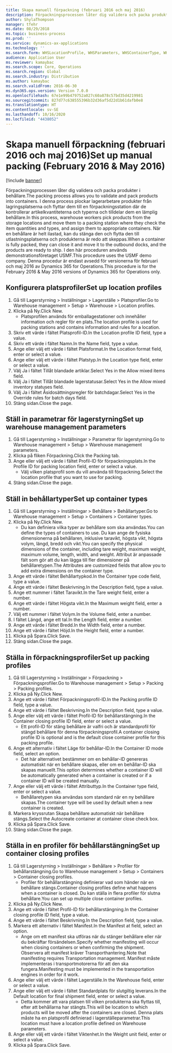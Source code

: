 ```yaml
---
title: Skapa manuell förpackning (februari 2016 och maj 2016)
description: Förpackningsprocessen låter dig validera och packa produkter i behållare.
author: ShylaThompson
manager: tfehr
ms.date: 08/29/2018
ms.topic: business-process
ms.prod: ''
ms.service: dynamics-ax-applications
ms.technology: ''
ms.search.form: WHSLocationProfile, WHSParameters, WHSContainerType, WHSPackProfile, WHSCloseContainerProfile, InventLocationIdLookup, UnitOfMeasureLookup
audience: Application User
ms.reviewer: kamaybac
ms.search.scope: Core, Operations
ms.search.region: Global
ms.search.industry: Distribution
ms.author: kamaybac
ms.search.validFrom: 2016-06-30
ms.dyn365.ops.version: Version 7.0.0
ms.openlocfilehash: 67e1e99b479752a027c60a878c57bd35d4219981
ms.sourcegitcommit: 827d77c638555396b32d36af5d22d1b61dafb0e8
ms.translationtype: HT
ms.contentlocale: sv-SE
ms.lasthandoff: 10/16/2020
ms.locfileid: "4438052"
---
```

# <a name="set-up-manual-packing-february-2016--may-2016"></a><span data-ttu-id="4eff4-103">Skapa manuell förpackning (februari 2016 och maj 2016)</span><span class="sxs-lookup"><span data-stu-id="4eff4-103">Set up manual packing (February 2016 & May 2016)</span></span>

[!include [banner](../../includes/banner.md)]

<span data-ttu-id="4eff4-104">Förpackningsprocessen låter dig validera och packa produkter i behållare.</span><span class="sxs-lookup"><span data-stu-id="4eff4-104">The packing process allows you to validate and pack products into containers.</span></span> <span data-ttu-id="4eff4-105">I denna process plockar lagerarbetare produkter från lagringsplatserna och flyttar dem till en förpackningsstation där de kontrollerar artikelkvantiteterna och typerna och tilldelar dem en lämplig behållare.</span><span class="sxs-lookup"><span data-stu-id="4eff4-105">In this process, warehouse workers pick products from the storage locations and move them to a packing station where they check the item quantities and types, and assign them to appropriate containers.</span></span> <span data-ttu-id="4eff4-106">När en behållare är helt ilastad, kan du stänga den och flytta den till utlastningsplatserna och produkterna är redo att skeppas.</span><span class="sxs-lookup"><span data-stu-id="4eff4-106">When a container is fully packed, they can close it and move it to the outbound docks, and the products are ready to ship.</span></span> <span data-ttu-id="4eff4-107">I den här proceduren används demonstrationsföretaget USMF.</span><span class="sxs-lookup"><span data-stu-id="4eff4-107">This procedure uses the USMF demo company.</span></span> <span data-ttu-id="4eff4-108">Denna procedur är endast avsedd för versionerna för februari och maj 2016 av Dynamics 365 for Operations.</span><span class="sxs-lookup"><span data-stu-id="4eff4-108">This procedure is for the February 2016 & May 2016 versions of Dynamics 365 for Operations only.</span></span>


## <a name="set-up-location-profiles"></a><span data-ttu-id="4eff4-109">Konfigurera platsprofiler</span><span class="sxs-lookup"><span data-stu-id="4eff4-109">Set up location profiles</span></span>
1. <span data-ttu-id="4eff4-110">Gå till Lagerstyrning > Inställningar > Lagerställe > Platsprofiler.</span><span class="sxs-lookup"><span data-stu-id="4eff4-110">Go to Warehouse management > Setup > Warehouse > Location profiles.</span></span>
2. <span data-ttu-id="4eff4-111">Klicka på Ny.</span><span class="sxs-lookup"><span data-stu-id="4eff4-111">Click New.</span></span>
    * <span data-ttu-id="4eff4-112">Platsprofilen används för emballagestationer och innehåller information och regler för en plats.</span><span class="sxs-lookup"><span data-stu-id="4eff4-112">The location profile is used for packing stations and contains information and rules for a location.</span></span>  
3. <span data-ttu-id="4eff4-113">Skriv ett värde i fältet Platsprofil-ID.</span><span class="sxs-lookup"><span data-stu-id="4eff4-113">In the Location profile ID field, type a value.</span></span>
4. <span data-ttu-id="4eff4-114">Skriv ett värde i fältet Namn.</span><span class="sxs-lookup"><span data-stu-id="4eff4-114">In the Name field, type a value.</span></span>
5. <span data-ttu-id="4eff4-115">Ange eller välj ett värde i fältet Platsformat.</span><span class="sxs-lookup"><span data-stu-id="4eff4-115">In the Location format field, enter or select a value.</span></span>
6. <span data-ttu-id="4eff4-116">Ange eller välj ett värde i fältet Platstyp.</span><span class="sxs-lookup"><span data-stu-id="4eff4-116">In the Location type field, enter or select a value.</span></span>
7. <span data-ttu-id="4eff4-117">Välj Ja i fältet Tillåt blandade artiklar.</span><span class="sxs-lookup"><span data-stu-id="4eff4-117">Select Yes in the Allow mixed items field.</span></span>
8. <span data-ttu-id="4eff4-118">Välj Ja i fältet Tillåt blandade lagerstatusar.</span><span class="sxs-lookup"><span data-stu-id="4eff4-118">Select Yes in the Allow mixed  inventory statuses field.</span></span>
9. <span data-ttu-id="4eff4-119">Välj Ja i fältet Åsidosättningsregler för batchdagar.</span><span class="sxs-lookup"><span data-stu-id="4eff4-119">Select Yes in the Override rules for batch days field.</span></span>
10. <span data-ttu-id="4eff4-120">Stäng sidan.</span><span class="sxs-lookup"><span data-stu-id="4eff4-120">Close the page.</span></span>

## <a name="set-up-warehouse-management-parameters"></a><span data-ttu-id="4eff4-121">Ställ in parametrar för lagerstyrning</span><span class="sxs-lookup"><span data-stu-id="4eff4-121">Set up warehouse management parameters</span></span> 
1. <span data-ttu-id="4eff4-122">Gå till Lagerstyrning > Inställningar > Parametrar för lagerstyrning.</span><span class="sxs-lookup"><span data-stu-id="4eff4-122">Go to Warehouse management > Setup > Warehouse management parameters.</span></span>
2. <span data-ttu-id="4eff4-123">Klicka på fliken Förpackning.</span><span class="sxs-lookup"><span data-stu-id="4eff4-123">Click the Packing tab.</span></span>
3. <span data-ttu-id="4eff4-124">Ange eller välj ett värde i fältet Profil-ID för förpackningsplats.</span><span class="sxs-lookup"><span data-stu-id="4eff4-124">In the Profile ID for packing location field, enter or select a value.</span></span>
    * <span data-ttu-id="4eff4-125">Välj vilken platsprofil som du vill använda till förpackning.</span><span class="sxs-lookup"><span data-stu-id="4eff4-125">Select the location profile that you want to use for packing.</span></span>  
4. <span data-ttu-id="4eff4-126">Stäng sidan.</span><span class="sxs-lookup"><span data-stu-id="4eff4-126">Close the page.</span></span>

## <a name="set-up-container-types"></a><span data-ttu-id="4eff4-127">Ställ in behållartyper</span><span class="sxs-lookup"><span data-stu-id="4eff4-127">Set up container types</span></span>
1. <span data-ttu-id="4eff4-128">Gå till Lagerstyrning > Inställningar > Behållare > Behållartyper.</span><span class="sxs-lookup"><span data-stu-id="4eff4-128">Go to Warehouse management > Setup > Containers > Container types.</span></span>
2. <span data-ttu-id="4eff4-129">Klicka på Ny.</span><span class="sxs-lookup"><span data-stu-id="4eff4-129">Click New.</span></span>
    * <span data-ttu-id="4eff4-130">Du kan definiera vilka typer av behållare som ska användas.</span><span class="sxs-lookup"><span data-stu-id="4eff4-130">You can define the types of containers to use.</span></span> <span data-ttu-id="4eff4-131">Du kan ange de fysiska dimensionerna på behållaren, inklusive taravikt, högsta vikt, högsta volym, längd, bredd och vikt.</span><span class="sxs-lookup"><span data-stu-id="4eff4-131">You can specify the physical dimensions of the container, including tare weight, maximum weight, maximum volume, length, width, and weight.</span></span>  <span data-ttu-id="4eff4-132">Attribut är anpassade fält som gör att du kan lägga till fler dimensioner på behållaretypen.</span><span class="sxs-lookup"><span data-stu-id="4eff4-132">The Attributes are customized fields that allow you to add extra dimensions on the container type.</span></span>     
3. <span data-ttu-id="4eff4-133">Ange ett värde i fältet Behållartypkod.</span><span class="sxs-lookup"><span data-stu-id="4eff4-133">In the Container type code field, type a value.</span></span>
4. <span data-ttu-id="4eff4-134">Ange ett värde i fältet Beskrivning.</span><span class="sxs-lookup"><span data-stu-id="4eff4-134">In the Description field, type a value.</span></span>
5. <span data-ttu-id="4eff4-135">Ange ett nummer i fältet Taravikt.</span><span class="sxs-lookup"><span data-stu-id="4eff4-135">In the Tare weight field, enter a number.</span></span>
6. <span data-ttu-id="4eff4-136">Ange ett värde i fältet Högsta vikt.</span><span class="sxs-lookup"><span data-stu-id="4eff4-136">In the Maximum weight field, enter a number.</span></span>
7. <span data-ttu-id="4eff4-137">Välj ett nummer i fältet Volym.</span><span class="sxs-lookup"><span data-stu-id="4eff4-137">In the Volume field, enter a number.</span></span>
8. <span data-ttu-id="4eff4-138">I fältet Längd, ange ett tal.</span><span class="sxs-lookup"><span data-stu-id="4eff4-138">In the Length field, enter a number.</span></span>
9. <span data-ttu-id="4eff4-139">Ange ett värde i fältet Bredd.</span><span class="sxs-lookup"><span data-stu-id="4eff4-139">In the Width field, enter a number.</span></span>
10. <span data-ttu-id="4eff4-140">Ange ett värde i fältet Höjd.</span><span class="sxs-lookup"><span data-stu-id="4eff4-140">In the Height field, enter a number.</span></span>
11. <span data-ttu-id="4eff4-141">Klicka på Spara.</span><span class="sxs-lookup"><span data-stu-id="4eff4-141">Click Save.</span></span>
12. <span data-ttu-id="4eff4-142">Stäng sidan.</span><span class="sxs-lookup"><span data-stu-id="4eff4-142">Close the page.</span></span>

## <a name="set-up-packing-profiles"></a><span data-ttu-id="4eff4-143">Ställa in förpackningsprofiler</span><span class="sxs-lookup"><span data-stu-id="4eff4-143">Set up packing profiles</span></span>
1. <span data-ttu-id="4eff4-144">Gå till Lagerstyrning > Inställningar > Förpackning > Förpackningsprofiler.</span><span class="sxs-lookup"><span data-stu-id="4eff4-144">Go to Warehouse management > Setup > Packing > Packing profiles.</span></span>
2. <span data-ttu-id="4eff4-145">Klicka på Ny.</span><span class="sxs-lookup"><span data-stu-id="4eff4-145">Click New.</span></span>
3. <span data-ttu-id="4eff4-146">Ange ett värde i fältet Förpackningsprofil-ID.</span><span class="sxs-lookup"><span data-stu-id="4eff4-146">In the Packing profile ID field, type a value.</span></span>
4. <span data-ttu-id="4eff4-147">Ange ett värde i fältet Beskrivning.</span><span class="sxs-lookup"><span data-stu-id="4eff4-147">In the Description field, type a value.</span></span>
5. <span data-ttu-id="4eff4-148">Ange eller välj ett värde i fältet Profil-ID för behållarstängning.</span><span class="sxs-lookup"><span data-stu-id="4eff4-148">In the Container closing profile ID field, enter or select a value.</span></span>
    * <span data-ttu-id="4eff4-149">Ett profil-ID för stäng behållare är valfri och är standardprofil för stängd behållare för denna förpackningsprofil.</span><span class="sxs-lookup"><span data-stu-id="4eff4-149">A container closing profile ID is optional and is the default close container profile for this packing profile.</span></span>  
6. <span data-ttu-id="4eff4-150">Ange ett alternativ i fältet Läge för behållar-ID.</span><span class="sxs-lookup"><span data-stu-id="4eff4-150">In the Container ID mode field, select an option.</span></span>
    * <span data-ttu-id="4eff4-151">Det här alternativet bestämmer om en behållar-ID genereras automatiskt när en behållare skapas, eller om en behållar-ID ska skapas manuellt.</span><span class="sxs-lookup"><span data-stu-id="4eff4-151">This option determines whether a container ID will be automatically generated when a container is created or if a container ID will be created manually.</span></span>  
7. <span data-ttu-id="4eff4-152">Ange eller välj ett värde i fältet Attributtyp.</span><span class="sxs-lookup"><span data-stu-id="4eff4-152">In the Container type field, enter or select a value.</span></span>
    * <span data-ttu-id="4eff4-153">Behållaretypen ska användas som standard när en ny behållare skapas.</span><span class="sxs-lookup"><span data-stu-id="4eff4-153">The container type will be used by default when a new container is created.</span></span>  
8. <span data-ttu-id="4eff4-154">Markera kryssrutan Skapa behållare automatiskt när behållare stängs.</span><span class="sxs-lookup"><span data-stu-id="4eff4-154">Select the Autocreate container at container close check box.</span></span>
9. <span data-ttu-id="4eff4-155">Klicka på Spara.</span><span class="sxs-lookup"><span data-stu-id="4eff4-155">Click Save.</span></span>
10. <span data-ttu-id="4eff4-156">Stäng sidan.</span><span class="sxs-lookup"><span data-stu-id="4eff4-156">Close the page.</span></span>

## <a name="set-up-container-closing-profiles"></a><span data-ttu-id="4eff4-157">Ställa in en profiler för behållarstängning</span><span class="sxs-lookup"><span data-stu-id="4eff4-157">Set up container closing profiles</span></span>
1. <span data-ttu-id="4eff4-158">Gå till Lagerstyrning > Inställningar > Behållare > Profiler för behållarstängning.</span><span class="sxs-lookup"><span data-stu-id="4eff4-158">Go to Warehouse management > Setup > Containers > Container closing profiles.</span></span>
    * <span data-ttu-id="4eff4-159">Profiler för behållarstängning definierar vad som händer när en behållare stängs.</span><span class="sxs-lookup"><span data-stu-id="4eff4-159">Container closing profiles define what happens when a container is closed.</span></span> <span data-ttu-id="4eff4-160">Du kan ställa in flera profiler för slutna behållare.</span><span class="sxs-lookup"><span data-stu-id="4eff4-160">You can set up multiple close container profiles.</span></span>       
2. <span data-ttu-id="4eff4-161">Klicka på Ny.</span><span class="sxs-lookup"><span data-stu-id="4eff4-161">Click New.</span></span>
3. <span data-ttu-id="4eff4-162">Ange ett värde i fältet Profil-ID för behållarstängning.</span><span class="sxs-lookup"><span data-stu-id="4eff4-162">In the Container closing profile ID field, type a value.</span></span>
4. <span data-ttu-id="4eff4-163">Ange ett värde i fältet Beskrivning.</span><span class="sxs-lookup"><span data-stu-id="4eff4-163">In the Description field, type a value.</span></span>
5. <span data-ttu-id="4eff4-164">Markera ett alternativ i fältet Manifest.</span><span class="sxs-lookup"><span data-stu-id="4eff4-164">In the Manifest at field, select an option.</span></span>
    * <span data-ttu-id="4eff4-165">Ange om ett manifest ska utföras när du stänger behållare eller när du bekräftar försändelsen.</span><span class="sxs-lookup"><span data-stu-id="4eff4-165">Specify whether manifesting will occur when closing containers or when confirming the shipment.</span></span> <span data-ttu-id="4eff4-166">Observera att manifest kräver Transporthantering.</span><span class="sxs-lookup"><span data-stu-id="4eff4-166">Note that manifesting requires Transportation management.</span></span> <span data-ttu-id="4eff4-167">Manifest måste implementeras i transportmotorerna för att den ska fungera.</span><span class="sxs-lookup"><span data-stu-id="4eff4-167">Manifesting must be implemented in the transportation engines in order for it work.</span></span>  
6. <span data-ttu-id="4eff4-168">Ange eller välj ett värde i fältet Lagerställe.</span><span class="sxs-lookup"><span data-stu-id="4eff4-168">In the Warehouse field, enter or select a value.</span></span>
7. <span data-ttu-id="4eff4-169">Ange eller välj ett värde i fältet Standardplats för slutgiltig leverans.</span><span class="sxs-lookup"><span data-stu-id="4eff4-169">In the Default location for final shipment field, enter or select a value.</span></span>
    * <span data-ttu-id="4eff4-170">Detta kommer att vara platsen till vilken produkterna ska flyttas till, efter att behållarna har stängts.</span><span class="sxs-lookup"><span data-stu-id="4eff4-170">This will be location to which products will be moved after the containers are closed.</span></span> <span data-ttu-id="4eff4-171">Denna plats måste ha en platsprofil definierad i lagerställeparametrar.</span><span class="sxs-lookup"><span data-stu-id="4eff4-171">This location must have a location profile defined on Warehouse parameters.</span></span>  
8. <span data-ttu-id="4eff4-172">Ange eller välj ett värde i fältet Viktenhet.</span><span class="sxs-lookup"><span data-stu-id="4eff4-172">In the Weight unit field, enter or select a value.</span></span>
9. <span data-ttu-id="4eff4-173">Klicka på Spara.</span><span class="sxs-lookup"><span data-stu-id="4eff4-173">Click Save.</span></span>

